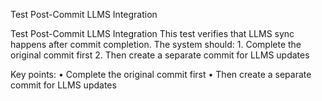 Test Post-Commit LLMS Integration

Test Post-Commit LLMS Integration This test verifies that LLMS sync happens after commit completion. The system should: 1. Complete the original commit first 2. Then create a separate commit for LLMS updates

Key points:
• Complete the original commit first
• Then create a separate commit for LLMS updates